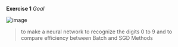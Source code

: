 **Exercise 1**
_Goal_

![image](https://github.com/user-attachments/assets/a76335bd-4e41-4d6b-9625-ed957ae99cb3)

>to make a neural network to recognize the digits 0 to 9 and to compare efficiency between Batch and SGD Methods
